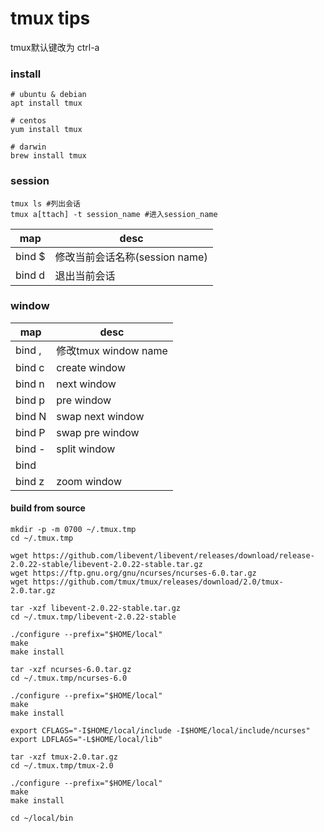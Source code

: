 # tmux tips
tmux默认键改为 ctrl-a

### install
```shell
# ubuntu & debian
apt install tmux

# centos
yum install tmux

# darwin
brew install tmux
```


### session
```
tmux ls #列出会话
tmux a[ttach] -t session_name #进入session_name
```

map    | desc
--     | --
bind $ | 修改当前会话名称(session name)
bind d | 退出当前会话


### window

map    | desc
--     | --
bind , | 修改tmux window name
bind c | create window
bind n | next window
bind p | pre window
bind N | swap next window
bind P | swap pre window
bind - | split window
bind | | vsplit window
bind z | zoom window



#### build from source
```
mkdir -p -m 0700 ~/.tmux.tmp
cd ~/.tmux.tmp

wget https://github.com/libevent/libevent/releases/download/release-2.0.22-stable/libevent-2.0.22-stable.tar.gz
wget https://ftp.gnu.org/gnu/ncurses/ncurses-6.0.tar.gz
wget https://github.com/tmux/tmux/releases/download/2.0/tmux-2.0.tar.gz

tar -xzf libevent-2.0.22-stable.tar.gz
cd ~/.tmux.tmp/libevent-2.0.22-stable

./configure --prefix="$HOME/local"
make
make install

tar -xzf ncurses-6.0.tar.gz
cd ~/.tmux.tmp/ncurses-6.0

./configure --prefix="$HOME/local"
make
make install

export CFLAGS="-I$HOME/local/include -I$HOME/local/include/ncurses"
export LDFLAGS="-L$HOME/local/lib"

tar -xzf tmux-2.0.tar.gz
cd ~/.tmux.tmp/tmux-2.0

./configure --prefix="$HOME/local"
make
make install

cd ~/local/bin
```
